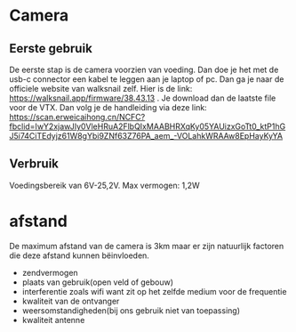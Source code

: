 # Camera


## Eerste gebruik
De eerste stap is de camera voorzien van voeding. Dan doe je het met de usb-c connector een kabel te leggen aan je laptop of pc. Dan ga je naar de officiele website van walksnail zelf. Hier is de link: https://walksnail.app/firmware/38.43.13 . Je download dan de laatste file voor de VTX. Dan volg je de handleiding via deze link: https://scan.erweicaihong.cn/NCFC?fbclid=IwY2xjawJIy0VleHRuA2FlbQIxMAABHRXqKy05YAUizxGoTt0_ktP1hGJ5i74CiTEdyjz61W8gYbi9ZNf63Z76PA_aem_-VOLahkWRAAw8EpHayKyYA

## Verbruik
Voedingsbereik van 6V-25,2V.
Max vermogen: 1,2W

# afstand
De maximum afstand van de camera is 3km maar er zijn natuurlijk factoren die deze afstand kunnen bëinvloeden.
- zendvermogen
- plaats van gebruik(open veld of gebouw)
- interferentie zoals wifi want zit op het zelfde medium voor de frequentie
- kwaliteit van de ontvanger
- weersomstandigheden(bij ons gebruik niet van toepassing)
- kwaliteit antenne
